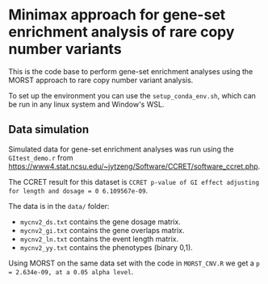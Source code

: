 # Minimax approach for gene-set enrichment analysis of rare copy number variants

This is the code base to perform gene-set enrichment analyses using the MORST approach to rare copy number variant analysis. 

To set up the environment you can use the `setup_conda_env.sh`, which can be run in any linux system and Window's WSL. 

## Data simulation

Simulated data for gene-set enrichment analyses was run using the `GItest_demo.r` from <https://www4.stat.ncsu.edu/~jytzeng/Software/CCRET/software_ccret.php>.

The CCRET result for this dataset is `CCRET p-value of GI effect adjusting for length and dosage = 0 6.109567e-09`.

The data is in the `data/` folder:
* `mycnv2_ds.txt` contains the gene dosage matrix.
* `mycnv2_gi.txt` contains the gene overlaps matrix.
* `mycnv2_ln.txt` contains the event length matrix. 
* `mycnv2_yy.txt` contains the phenotypes (binary 0,1). 


Using MORST on the same data set with the code in `MORST_CNV.R` we get a `p = 2.634e-09, at a 0.05 alpha level`. 